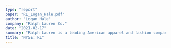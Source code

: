 ```yaml
---
type: "report"
paper: "RL_Logan_Hale.pdf"
author: "Logan Hale"
company: "Ralph Lauren Co."
date: "2021-02-17"
summary: "Ralph Lauren is a leading American apparel and fashion company, founded in 1976, with stores across North America, Europe, and Asia. They are known for their mid-range to luxury priced apparel, home products,   accessories, and fragrances. Ralph Lauren distributes products to their consumers via their retail, wholesale, licensing, and growing e-commerce operations."
title: "NYSE: RL"
---
```

